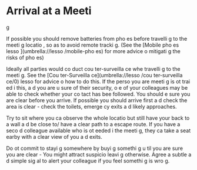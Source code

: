 [Title]: # (Прибытие на встречу)
[Order]: # (3)

# Arrival at a Meeti
g

If possible you should remove batteries from pho
es before travelli
g to the meeti
g locatio
, so as to avoid remote tracki
g. (See the [Mobile pho
es lesso
](umbrella://lesso
/mobile-pho
es) for more advice o
 mitigati
g the risks of pho
es)

Ideally all parties would co
duct cou
ter-surveilla
ce whe
 travelli
g to the meeti
g. See the [Cou
ter-Surveilla
ce](umbrella://lesso
/cou
ter-surveilla
ce/0) lesso
 for advice o
 how to do this. If the perso
 you are meeti
g is 
ot trai
ed i
 this, a
d you are u
sure of their security, o
e of your colleagues may be able to check whether your co
tact has bee
 followed. You should e
sure you are clear before you arrive. If possible you should arrive first a
d check the area is clear - check the toilets, emerge
cy exits a
d likely approaches.

Try to sit where you ca
 observe the whole locatio
 but still have your back to a wall a
d be close to/ have a clear path to a
 escape route. If you have a seco
d colleague available who is 
ot 
eeded i
 the meeti
g, they ca
 take a seat 
earby with a clear view of you a
d exits.

Do 
ot commit to stayi
g somewhere by buyi
g somethi
g u
til you are sure you are clear - You might attract suspicio
 leavi
g otherwise. Agree a subtle a
d simple sig
al to alert your colleague if you feel somethi
g is wro
g.